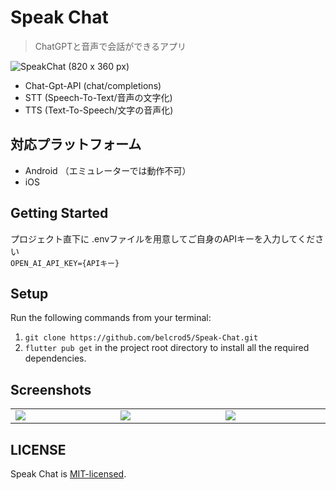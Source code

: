 # Speak Chat

> ChatGPTと音声で会話ができるアプリ<br />

![SpeakChat (820 x 360 px)](https://user-images.githubusercontent.com/89951949/228485481-8751541c-6a8a-47f3-997a-075d0f012188.PNG)


- Chat-Gpt-API (chat/completions)
- STT (Speech-To-Text/音声の文字化)
- TTS (Text-To-Speech/文字の音声化)

## 対応プラットフォーム
- Android （エミュレーターでは動作不可）
- iOS

## Getting Started

プロジェクト直下に .envファイルを用意してご自身のAPIキーを入力してください<br />
`OPEN_AI_API_KEY={APIキー}`

## Setup

Run the following commands from your terminal:

1) `git clone https://github.com/belcrod5/Speak-Chat.git`
2) `flutter pub get` in the project root directory to install all the required dependencies.


## Screenshots

<table width="100%">
  <tbody>
    <tr>
        <td width="1%"><img src="https://user-images.githubusercontent.com/89951949/228479921-49b2da3c-92de-45f5-8c0d-abfec65de352.PNG"/></td>
        <td width="1%"><img src="https://user-images.githubusercontent.com/89951949/228479553-a5680a48-077b-4be2-96e2-e7b589ddbab7.PNG"/></td>
        <td width="1%"><img src="https://user-images.githubusercontent.com/89951949/228480004-eb2df0c1-927d-4173-ab98-244110080b5b.PNG"/></td>
    </tr>
  </tbody>
</table>


## LICENSE
Speak Chat is [MIT-licensed](https://github.com/belcrod5/Speak-Chat/blob/main/LICENSE).
